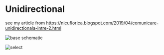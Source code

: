 # Unidirectional
see my article from https://nicuflorica.blogspot.com/2019/04/comunicare-unidirectionala-intre-2.html

![base schematic](https://4.bp.blogspot.com/-irzezFfBnsQ/XLGjJ0eW8II/AAAAAAAAZDE/oROuKfRJUq0ZAKkt8E7z5RFEWfWBb-n2ACLcBGAs/s1600/tx_rx_2Arduinos.png)

![select](https://3.bp.blogspot.com/-OHj46S8dywY/XLGrqecINxI/AAAAAAAAZD0/zy5iixylLwIqxU163u2qQ52qQOb6HC5CACLcBGAs/s1600/select.JPG)
